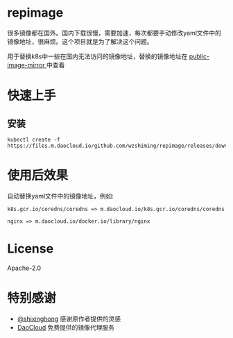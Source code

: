 # repimage

很多镜像都在国外。国内下载很慢，需要加速，每次都要手动修改yaml文件中的镜像地址，很麻烦。这个项目就是为了解决这个问题。

用于替换k8s中一些在国内无法访问的镜像地址，替换的镜像地址在 [public-image-mirror
](https://github.com/DaoCloud/public-image-mirror)中查看

# 快速上手
## 安装
```shell
kubectl create -f https://files.m.daocloud.io/github.com/wzshiming/repimage/releases/download/latest/repimage.yaml
```

# 使用后效果
自动替换yaml文件中的镜像地址，例如: 
```
k8s.gcr.io/coredns/coredns => m.daocloud.io/k8s.gcr.io/coredns/coredns

nginx => m.daocloud.io/docker.io/library/nginx
```

# License

Apache-2.0

# 特别感谢

- [@shixinghong](https://github.com/shixinghong) 感谢原作者提供的灵感
- [DaoCloud](https://github.com/DaoCloud) 免费提供的镜像代理服务
